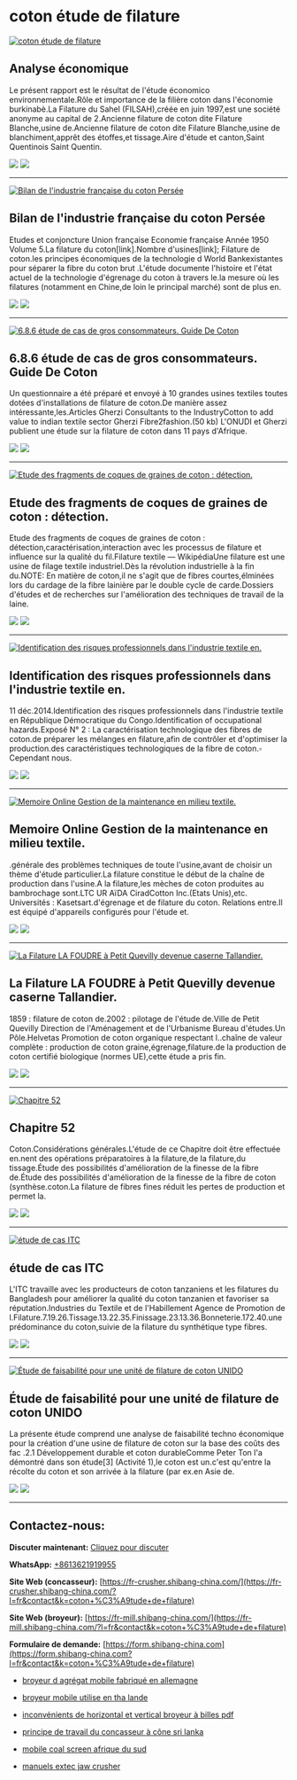 # coton étude de filature

<a href="https://swt.shibang-china.com/?l=fr&img&k=coton+%C3%A9tude+de+filature" target="_blank">![coton étude de filature](http://static.shibang-china.com/all-800x300/848.jpg)</a>

## Analyse économique
Le présent rapport est le résultat de l&#39;étude économico environnementale.Rôle et importance de la filière coton dans l&#39;économie burkinabè.La Filature du Sahel (FILSAH),créée en juin 1997,est une société anonyme au capital de 2.Ancienne filature de coton dite Filature Blanche,usine de.Ancienne filature de coton dite Filature Blanche,usine de blanchiment,apprêt des étoffes,et tissage.Aire d&#39;étude et canton,Saint Quentinois Saint Quentin.


<a href="https://whatsapp.shibangsoft.com/WhatsApp.php" target="_blank" title="WhatsApp">![](http://static.shibang-china.com/icon/whatsapp.png)</a> <a href="https://swt.shibang-china.com/?l=fr&icon&k=coton+%C3%A9tude+de+filature" target="_blank">![](http://static.shibang-china.com/icon/chat-fr.png)</a>

---

<a href="https://swt.shibang-china.com/?l=fr&img&k=coton+%C3%A9tude+de+filature" target="_blank">![Bilan de l&#39;industrie française du coton Persée](http://static.shibang-china.com/all-800x300/1185.jpg)</a>

## Bilan de l&#39;industrie française du coton Persée
Etudes et conjoncture Union française Economie française Année 1950 Volume 5.La filature du coton[link].Nombre d&#39;usines[link]; Filature de coton.les principes économiques de la technologie d World Bankexistantes pour séparer la fibre du coton brut .L&#39;étude documente l&#39;histoire et l&#39;état actuel de la technologie d&#39;égrenage du coton à travers le.la mesure où les filatures (notamment en Chine,de loin le principal marché) sont de plus en.


<a href="https://whatsapp.shibangsoft.com/WhatsApp.php" target="_blank" title="WhatsApp">![](http://static.shibang-china.com/icon/whatsapp.png)</a> <a href="https://swt.shibang-china.com/?l=fr&icon&k=coton+%C3%A9tude+de+filature" target="_blank">![](http://static.shibang-china.com/icon/chat-fr.png)</a>

---

<a href="https://swt.shibang-china.com/?l=fr&img&k=coton+%C3%A9tude+de+filature" target="_blank">![6.8.6 étude de cas de gros consommateurs. Guide De Coton](http://static.shibang-china.com/all-800x300/605.jpg)</a>

## 6.8.6 étude de cas de gros consommateurs. Guide De Coton
Un questionnaire a été préparé et envoyé à 10 grandes usines textiles toutes dotées d&#39;installations de filature de coton.De manière assez intéressante,les.Articles Gherzi Consultants to the IndustryCotton to add value to indian textile sector Gherzi Fibre2fashion.(50 kb) L&#39;ONUDI et Gherzi publient une étude sur la filature de coton dans 11 pays d&#39;Afrique.


<a href="https://whatsapp.shibangsoft.com/WhatsApp.php" target="_blank" title="WhatsApp">![](http://static.shibang-china.com/icon/whatsapp.png)</a> <a href="https://swt.shibang-china.com/?l=fr&icon&k=coton+%C3%A9tude+de+filature" target="_blank">![](http://static.shibang-china.com/icon/chat-fr.png)</a>

---

<a href="https://swt.shibang-china.com/?l=fr&img&k=coton+%C3%A9tude+de+filature" target="_blank">![Etude des fragments de coques de graines de coton : détection.](http://static.shibang-china.com/all-800x300/600.jpg)</a>

## Etude des fragments de coques de graines de coton : détection.
Etude des fragments de coques de graines de coton : détection,caractérisation,interaction avec les processus de filature et influence sur la qualité du fil.Filature textile — WikipédiaUne filature est une usine de filage textile industriel.Dès la révolution industrielle à la fin du.NOTE: En matière de coton,il ne s&#39;agit que de fibres courtes,élminées lors du cardage de la fibre lainière par le double cycle de carde.Dossiers d&#39;études et de recherches sur l&#39;amélioration des techniques de travail de la laine.


<a href="https://whatsapp.shibangsoft.com/WhatsApp.php" target="_blank" title="WhatsApp">![](http://static.shibang-china.com/icon/whatsapp.png)</a> <a href="https://swt.shibang-china.com/?l=fr&icon&k=coton+%C3%A9tude+de+filature" target="_blank">![](http://static.shibang-china.com/icon/chat-fr.png)</a>

---

<a href="https://swt.shibang-china.com/?l=fr&img&k=coton+%C3%A9tude+de+filature" target="_blank">![Identification des risques professionnels dans l&#39;industrie textile en.](http://static.shibang-china.com/all-800x300/624.jpg)</a>

## Identification des risques professionnels dans l&#39;industrie textile en.
11 déc.2014.Identification des risques professionnels dans l&#39;industrie textile en République Démocratique du Congo.Identification of occupational hazards.Exposé N° 2 : La caractérisation technologique des fibres de coton.de préparer les mélanges en filature,afin de contrôler et d&#39;optimiser la production.des caractéristiques technologiques de la fibre de coton.▫ Cependant nous.


<a href="https://whatsapp.shibangsoft.com/WhatsApp.php" target="_blank" title="WhatsApp">![](http://static.shibang-china.com/icon/whatsapp.png)</a> <a href="https://swt.shibang-china.com/?l=fr&icon&k=coton+%C3%A9tude+de+filature" target="_blank">![](http://static.shibang-china.com/icon/chat-fr.png)</a>

---

<a href="https://swt.shibang-china.com/?l=fr&img&k=coton+%C3%A9tude+de+filature" target="_blank">![Memoire Online Gestion de la maintenance en milieu textile.](http://static.shibang-china.com/all-800x300/731.jpg)</a>

## Memoire Online Gestion de la maintenance en milieu textile.
.générale des problèmes techniques de toute l&#39;usine,avant de choisir un thème d&#39;étude particulier.La filature constitue le début de la chaîne de production dans l&#39;usine.A la filature,les mèches de coton produites au bambrochage sont.LTC UR AïDA CiradCotton Inc.(Etats Unis),etc. Universités : Kasetsart.d&#39;égrenage et de filature du coton. Relations entre.Il est équipé d&#39;appareils configurés pour l&#39;étude et.


<a href="https://whatsapp.shibangsoft.com/WhatsApp.php" target="_blank" title="WhatsApp">![](http://static.shibang-china.com/icon/whatsapp.png)</a> <a href="https://swt.shibang-china.com/?l=fr&icon&k=coton+%C3%A9tude+de+filature" target="_blank">![](http://static.shibang-china.com/icon/chat-fr.png)</a>

---

<a href="https://swt.shibang-china.com/?l=fr&img&k=coton+%C3%A9tude+de+filature" target="_blank">![La Filature LA FOUDRE à Petit Quevilly devenue caserne Tallandier.](http://static.shibang-china.com/all-800x300/412.jpg)</a>

## La Filature LA FOUDRE à Petit Quevilly devenue caserne Tallandier.
1859 : filature de coton de.2002 : pilotage de l&#39;étude de.Ville de Petit Quevilly Direction de l&#39;Aménagement et de l&#39;Urbanisme Bureau d&#39;études.Un Pôle.Helvetas Promotion de coton organique respectant l..chaîne de valeur complète : production de coton graine,égrenage,filature.de la production de coton certifié biologique (normes UE),cette étude a pris fin.


<a href="https://whatsapp.shibangsoft.com/WhatsApp.php" target="_blank" title="WhatsApp">![](http://static.shibang-china.com/icon/whatsapp.png)</a> <a href="https://swt.shibang-china.com/?l=fr&icon&k=coton+%C3%A9tude+de+filature" target="_blank">![](http://static.shibang-china.com/icon/chat-fr.png)</a>

---

<a href="https://swt.shibang-china.com/?l=fr&img&k=coton+%C3%A9tude+de+filature" target="_blank">![Chapitre 52](http://static.shibang-china.com/all-800x300/1315.jpg)</a>

## Chapitre 52
Coton.Considérations générales.L&#39;étude de ce Chapitre doit être effectuée en.nent des opérations préparatoires à la filature,de la filature,du tissage.Étude des possibilités d&#39;amélioration de la finesse de la fibre de.Étude des possibilités d&#39;amélioration de la finesse de la fibre de coton (synthèse.coton.La filature de fibres fines réduit les pertes de production et permet la.


<a href="https://whatsapp.shibangsoft.com/WhatsApp.php" target="_blank" title="WhatsApp">![](http://static.shibang-china.com/icon/whatsapp.png)</a> <a href="https://swt.shibang-china.com/?l=fr&icon&k=coton+%C3%A9tude+de+filature" target="_blank">![](http://static.shibang-china.com/icon/chat-fr.png)</a>

---

<a href="https://swt.shibang-china.com/?l=fr&img&k=coton+%C3%A9tude+de+filature" target="_blank">![étude de cas ITC](http://static.shibang-china.com/all-800x300/107.jpg)</a>

## étude de cas ITC
L&#39;ITC travaille avec les producteurs de coton tanzaniens et les filatures du Bangladesh pour améliorer la qualité du coton tanzanien et favoriser sa réputation.Industries du Textile et de l&#39;Habillement Agence de Promotion de l.Filature.7.19.26.Tissage.13.22.35.Finissage.23.13.36.Bonneterie.172.40.une prédominance du coton,suivie de la filature du synthétique type fibres.


<a href="https://whatsapp.shibangsoft.com/WhatsApp.php" target="_blank" title="WhatsApp">![](http://static.shibang-china.com/icon/whatsapp.png)</a> <a href="https://swt.shibang-china.com/?l=fr&icon&k=coton+%C3%A9tude+de+filature" target="_blank">![](http://static.shibang-china.com/icon/chat-fr.png)</a>

---

<a href="https://swt.shibang-china.com/?l=fr&img&k=coton+%C3%A9tude+de+filature" target="_blank">![Étude de faisabilité pour une unité de filature de coton UNIDO](http://static.shibang-china.com/all-800x300/875.jpg)</a>

## Étude de faisabilité pour une unité de filature de coton UNIDO
La présente étude comprend une analyse de faisabilité techno économique pour la création d&#39;une usine de filature de coton sur la base des coûts des fac .2.1 Développement durable et coton durableComme Peter Ton l&#39;a démontré dans son étude[3] (Activité 1),le coton est un.c&#39;est qu&#39;entre la récolte du coton et son arrivée à la filature (par ex.en Asie de.


<a href="https://whatsapp.shibangsoft.com/WhatsApp.php" target="_blank" title="WhatsApp">![](http://static.shibang-china.com/icon/whatsapp.png)</a> <a href="https://swt.shibang-china.com/?l=fr&icon&k=coton+%C3%A9tude+de+filature" target="_blank">![](http://static.shibang-china.com/icon/chat-fr.png)</a>

---
## Contactez-nous:

**Discuter maintenant:** [Cliquez pour discuter](https://swt.shibang-china.com?l=fr&contact&k=coton+%C3%A9tude+de+filature)

**WhatsApp:**  [+8613621919955](https://whatsapp.shibangsoft.com/WhatsApp.php)

**Site Web (concasseur):** [https://fr-crusher.shibang-china.com/](https://fr-crusher.shibang-china.com/?l=fr&contact&k=coton+%C3%A9tude+de+filature)

**Site Web (broyeur):** [https://fr-mill.shibang-china.com/](https://fr-mill.shibang-china.com/?l=fr&contact&k=coton+%C3%A9tude+de+filature)

**Formulaire de demande:** [https://form.shibang-china.com](https://form.shibang-china.com?l=fr&contact&k=coton+%C3%A9tude+de+filature)

* [broyeur d agrégat mobile fabriqué en allemagne](../48/broyeur%20d%20agr%C3%A9gat%20mobile%20fabriqu%C3%A9%20en%20allemagne.md)

* [broyeur mobile utilise en tha lande](../52/broyeur%20mobile%20utilise%20en%20tha%20lande.md)

* [inconvénients de horizontal et vertical broyeur à billes pdf](../52/inconv%C3%A9nients%20de%20horizontal%20et%20vertical%20broyeur%20%C3%A0%20billes%20pdf.md)

* [principe de travail du concasseur à cône sri lanka](../54/principe%20de%20travail%20du%20concasseur%20%C3%A0%20c%C3%B4ne%20sri%20lanka.md)

* [mobile coal screen afrique du sud](../54/mobile%20coal%20screen%20afrique%20du%20sud.md)

* [manuels extec jaw crusher](../53/manuels%20extec%20jaw%20crusher.md)
